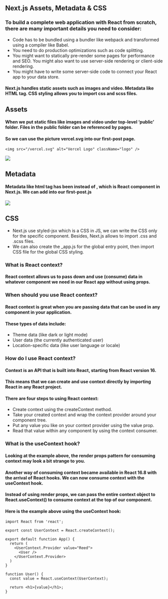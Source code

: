 ## Next.js Assets, Metadata & CSS 

### To build a complete web application with React from scratch, there are many important details you need to consider:

- Code has to be bundled using a bundler like webpack and transformed using a compiler like Babel.
- You need to do production optimizations such as code splitting.
- You might want to statically pre-render some pages for performance and SEO. You might also want to use server-side     rendering or client-side rendering.
- You might have to write some server-side code to connect your React app to your data store.


#### Next.js handles static assets such as images and video. Metadata like HTML tag. CSS styling allows you to import css and scss files.

## Assets

#### When we put static files like images and video under top-level ‘public’ folder. Files in the public folder can be referenced by pages.

#### So we can use the picture vercel.svg into our first-post page.
```
<img src="/vercel.svg" alt="Vercel Logo" className="logo" />
```
![](https://wiztone.github.io/2020/06/17/Next-js-Assets-Metadata-CSS/02.png)


## Metadata

#### Metadata like html tag <head> has been instead of <Head> , which is React component in Next.js. We can add <Head> into our first-post.js
![](https://wiztone.github.io/2020/06/17/Next-js-Assets-Metadata-CSS/01.png)

## CSS

- Next.js use styled-jsx which is a CSS in JS, we can write the CSS only for the specific component. Besides, Next.js allows to import .css and .scss files.
- We can also create the _app.js for the global entry point, then import CSS file for the global CSS styling.



### What is React context?

#### React context allows us to pass down and use (consume) data in whatever component we need in our React app without using props.

### When should you use React context?

#### React context is great when you are passing data that can be used in any component in your application.

#### These types of data include:

- Theme data (like dark or light mode)
- User data (the currently authenticated user)
- Location-specific data (like user language or locale)

### How do I use React context?

#### Context is an API that is built into React, starting from React version 16.

#### This means that we can create and use context directly by importing React in any React project.

#### There are four steps to using React context:

- Create context using the createContext method.
- Take your created context and wrap the context provider around your component tree.
- Put any value you like on your context provider using the value prop.
- Read that value within any component by using the context consumer.

### What is the useContext hook?
#### Looking at the example above, the render props pattern for consuming context may look a bit strange to you.

#### Another way of consuming context became available in React 16.8 with the arrival of React hooks. We can now consume context with the useContext hook.

#### Instead of using render props, we can pass the entire context object to React.useContext() to consume context at the top of our component.

#### Here is the example above using the useContext hook:

```
import React from 'react';

export const UserContext = React.createContext();

export default function App() {
  return (
    <UserContext.Provider value="Reed">
      <User />
    </UserContext.Provider>
  )
}

function User() {
  const value = React.useContext(UserContext);  
    
  return <h1>{value}</h1>;
}
```

